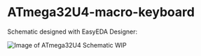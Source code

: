 # ATmega32U4-macro-keyboard

Schematic designed with EasyEDA Designer:

![Image of ATmega32U4 Schematic WIP](https://github.com/thomasmorrow/ATmega32U4-macro-keyboard/blob/master/Schematic_ATmega32u4%20Clone_2020-08-16_16-14-07.png)
